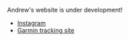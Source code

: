 Andrew's website is under development!

 - [Instagram](https://www.instagram.com/anlach)
 - [Garmin tracking site](https://share.garmin.com/anlach)

